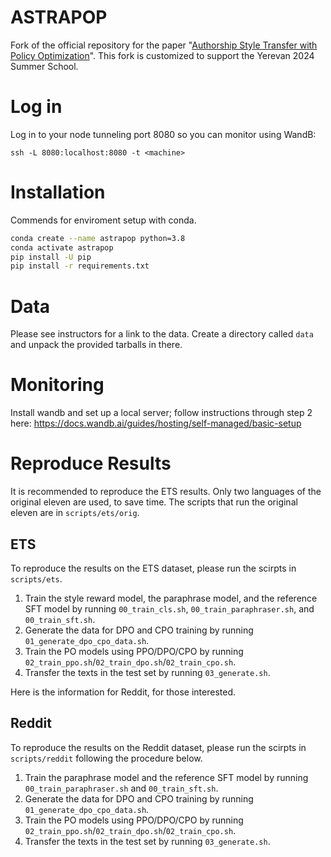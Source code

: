 # ASTRAPOP
Fork of the official repository for the paper "[Authorship Style Transfer with Policy Optimization](https://arxiv.org/abs/2403.08043)".
This fork is customized to support the Yerevan 2024 Summer School.

# Log in

Log in to your node tunneling port 8080 so you can monitor using WandB:
```
ssh -L 8080:localhost:8080 -t <machine>
```

# Installation

Commends for enviroment setup with conda.
```bash
conda create --name astrapop python=3.8
conda activate astrapop
pip install -U pip
pip install -r requirements.txt
```

# Data

Please see instructors for a link to the data. Create a directory called `data` and unpack the provided tarballs in there.

# Monitoring

Install wandb and set up a local server; follow instructions through step 2 here: https://docs.wandb.ai/guides/hosting/self-managed/basic-setup



# Reproduce Results

It is recommended to reproduce the ETS results. Only two languages of the original eleven are used, to save time. The scripts that run the original eleven are in `scripts/ets/orig`.

## ETS
To reproduce the results on the ETS dataset, please run the scirpts in `scripts/ets`.
1. Train the style reward model, the paraphrase model, and the reference SFT model by running `00_train_cls.sh`, `00_train_paraphraser.sh`, and `00_train_sft.sh`.
2. Generate the data for DPO and CPO training by running `01_generate_dpo_cpo_data.sh`.
3. Train the PO models using PPO/DPO/CPO by running `02_train_ppo.sh`/`02_train_dpo.sh`/`02_train_cpo.sh`.
4. Transfer the texts in the test set by running `03_generate.sh`.


Here is the information for Reddit, for those interested.

## Reddit
To reproduce the results on the Reddit dataset, please run the scirpts in `scripts/reddit` following the procedure below.
1. Train the paraphrase model and the reference SFT model by running `00_train_paraphraser.sh` and `00_train_sft.sh`.
2. Generate the data for DPO and CPO training by running `01_generate_dpo_cpo_data.sh`.
3. Train the PO models using PPO/DPO/CPO by running `02_train_ppo.sh`/`02_train_dpo.sh`/`02_train_cpo.sh`.
4. Transfer the texts in the test set by running `03_generate.sh`.   
